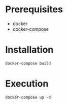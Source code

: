 # Prerequisites
 - docker
 - docker-compose

# Installation
```docker-compose build```

# Execution
```docker-compose up -d```
